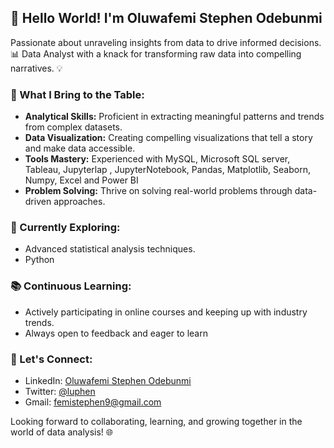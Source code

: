 

## 👋 Hello World! I'm Oluwafemi Stephen Odebunmi 

Passionate about unraveling insights from data to drive informed decisions. 📊 Data Analyst with a knack for transforming raw data into compelling narratives. 💡

### 🚀 What I Bring to the Table:

- **Analytical Skills:** Proficient in extracting meaningful patterns and trends from complex datasets.
- **Data Visualization:** Creating compelling visualizations that tell a story and make data accessible.
- **Tools Mastery:** Experienced with MySQL, Microsoft SQL server, Tableau, Jupyterlap , JupyterNotebook, Pandas, Matplotlib, Seaborn, Numpy, Excel and Power BI
- **Problem Solving:** Thrive on solving real-world problems through data-driven approaches.

### 🌱 Currently Exploring:

- Advanced statistical analysis techniques.
- Python 

### 📚 Continuous Learning:

- Actively participating in online courses and keeping up with industry trends.
- Always open to feedback and eager to learn 
### 🤝 Let's Connect:

- LinkedIn: [Oluwafemi Stephen Odebunmi ](#www.linkedin.com/in/oluwafemi-odebunmi-666955245)
- Twitter: [@luphen](link-to-twitter)
- Gmail: [femistephen9@gmail.com](#femistephen9@gmail.com)

  

Looking forward to collaborating, learning, and growing together in the world of data analysis! 🌐


